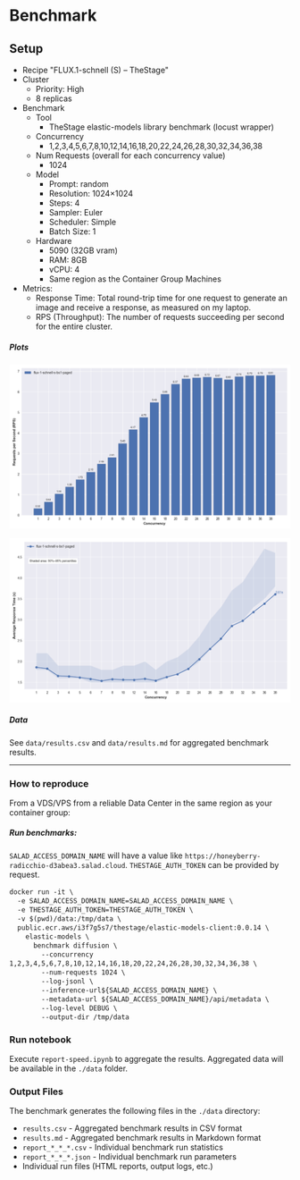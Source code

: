 # Benchmark

## Setup

- Recipe "FLUX.1-schnell (S) – TheStage"
- Cluster
  - Priority: High
  - 8 replicas
- Benchmark
  - Tool 
    - TheStage elastic-models library benchmark (locust wrapper)
  - Concurrency
    - 1,2,3,4,5,6,7,8,10,12,14,16,18,20,22,24,26,28,30,32,34,36,38
  - Num Requests (overall for each concurrency value)
    - 1024
  - Model
    - Prompt: random
    - Resolution: 1024×1024
    - Steps: 4
    - Sampler: Euler
    - Scheduler: Simple
    - Batch Size: 1
  - Hardware
    - 5090 (32GB vram)
    - RAM: 8GB
    - vCPU: 4
    - Same region as the Container Group Machines
- Metrics:
  - Response Time: Total round-trip time for one request to generate an image and receive a response, as measured on my laptop.
  - RPS (Throughput): The number of requests succeeding per second for the entire cluster.

##### Plots

![](./img/rps.png)

![](./img/response_time_with_dist.png)

##### Data

See `data/results.csv` and `data/results.md` for aggregated benchmark results.

---

### How to reproduce

From a VDS/VPS from a reliable Data Center in the same region as your container group:

##### Run benchmarks:

`SALAD_ACCESS_DOMAIN_NAME` will have a value like `https://honeyberry-radicchio-d3abea3.salad.cloud`.
`THESTAGE_AUTH_TOKEN` can be provided by request.

```shell
docker run -it \
  -e SALAD_ACCESS_DOMAIN_NAME=SALAD_ACCESS_DOMAIN_NAME \
  -e THESTAGE_AUTH_TOKEN=THESTAGE_AUTH_TOKEN \
  -v $(pwd)/data:/tmp/data \
  public.ecr.aws/i3f7g5s7/thestage/elastic-models-client:0.0.14 \
    elastic-models \
      benchmark diffusion \
        --concurrency 1,2,3,4,5,6,7,8,10,12,14,16,18,20,22,24,26,28,30,32,34,36,38 \
        --num-requests 1024 \
        --log-jsonl \
        --inference-url${SALAD_ACCESS_DOMAIN_NAME} \
        --metadata-url ${SALAD_ACCESS_DOMAIN_NAME}/api/metadata \
        --log-level DEBUG \
        --output-dir /tmp/data
```

### Run notebook

Execute `report-speed.ipynb` to aggregate the results. Aggregated data will be available in the `./data` folder.

### Output Files

The benchmark generates the following files in the `./data` directory:
- `results.csv` - Aggregated benchmark results in CSV format
- `results.md` - Aggregated benchmark results in Markdown format  
- `report_*_*_*.csv` - Individual benchmark run statistics
- `report_*_*_*.json` - Individual benchmark run parameters
- Individual run files (HTML reports, output logs, etc.)
